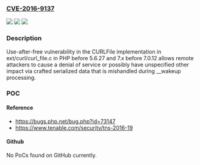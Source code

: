 ### [CVE-2016-9137](https://cve.mitre.org/cgi-bin/cvename.cgi?name=CVE-2016-9137)
![](https://img.shields.io/static/v1?label=Product&message=n%2Fa&color=blue)
![](https://img.shields.io/static/v1?label=Version&message=n%2Fa&color=blue)
![](https://img.shields.io/static/v1?label=Vulnerability&message=n%2Fa&color=brighgreen)

### Description

Use-after-free vulnerability in the CURLFile implementation in ext/curl/curl_file.c in PHP before 5.6.27 and 7.x before 7.0.12 allows remote attackers to cause a denial of service or possibly have unspecified other impact via crafted serialized data that is mishandled during __wakeup processing.

### POC

#### Reference
- https://bugs.php.net/bug.php?id=73147
- https://www.tenable.com/security/tns-2016-19

#### Github
No PoCs found on GitHub currently.


